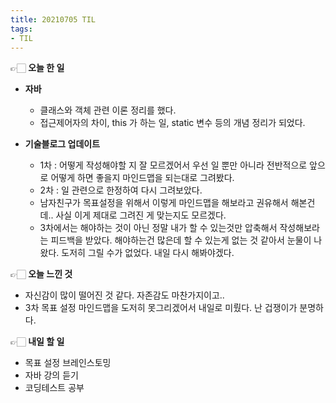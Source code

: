 ```yaml
---
title: 20210705 TIL
tags:
- TIL
---
```


👉🏻 **오늘 한 일**
- **자바**
	- 클래스와 객체 관련 이론 정리를 했다.
	- 접근제어자의 차이, this 가 하는 일, static 변수 등의 개념 정리가 되었다.

- **기술블로그 업데이트**
	- 1차 : 어떻게 작성해야할 지 잘 모르겠어서 우선 일 뿐만 아니라 전반적으로 앞으로 어떻게 하면 좋을지 마인드맵을 되는대로 그려봤다.
	- 2차 : 일 관련으로 한정하여 다시 그려보았다.
	- 남자친구가 목표설정을 위해서 이렇게 마인드맵을 해보라고 권유해서 해본건데.. 사실 이게 제대로 그려진 게 맞는지도 모르겠다.
	- 3차에서는 해야하는 것이 아닌 정말 내가 할 수 있는것만 압축해서 작성해보라는 피드백을 받았다. 해야하는건 많은데 할 수 있는게 없는 것 같아서 눈물이 나왔다. 도저히 그릴 수가 없었다. 내일 다시 해봐야겠다.

👉🏻 **오늘 느낀 것**
- 자신감이 많이 떨어진 것 같다. 자존감도 마찬가지이고..
- 3차 목표 설정 마인드맵을 도저히 못그리겠어서 내일로 미뤘다. 난 겁쟁이가 분명하다.

👉🏻 **내일 할 일**
- 목표 설정 브레인스토밍
- 자바 강의 듣기
- 코딩테스트 공부